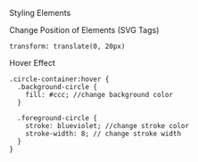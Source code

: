 Styling Elements


Change Position of Elements (SVG Tags)

    transform: translate(0, 20px)

Hover Effect

    .circle-container:hover {
      .background-circle {
        fill: #ccc; //change background color
      }
    
      .foreground-circle {
        stroke: blueviolet; //change stroke color
        stroke-width: 8; // change stroke width
      }
    }
